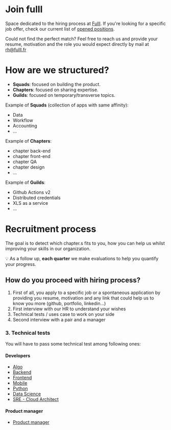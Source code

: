 # Join fulll

Space dedicated to the hiring process at [Fulll](https://www.fulll.fr). 
If you're looking for a specific job offer, check our current list of [opened positions](https://www.welcometothejungle.com/fr/companies/fulll).

Could not find the perfect match? Feel free to reach us and provide your resume, motivation and the role you would expect directly by mail at rh@fulll.fr


# How are we structured?

- **Squads**: focused on building the product.
- **Chapters**: focused on sharing expertise.
- **Guilds**: focused on temporary/transverse topics.

Example of **Squads** (collection of apps with same affinity):

- Data
- Workflow 
- Accounting
- ...

Example of **Chapters**:

- chapter back-end
- chapter front-end
- chapter QA
- chapter design
- ...

Example of **Guilds**:

- Github Actions v2
- Distributed credentials
- XLS as a service
- ...

# Recruitment process

The goal is to detect which chapter.s fits to you, how you can help us whilst improving your skills in our organization.

:bulb: As a follow up, **each quarter** we make evaluations to help you quantify your progress.

## How do you proceed with hiring process?

1. First of all, you apply to a specific job or a spontaneous application by providing you resume, motivation and any link that could help us to know you more (github, portfolio, linkedin...)
2. First interview with our HR to understand your wishes
3. Technical tests / uses case to work on your side
4. Second interview with a pair and a manager



### 3. Technical tests

You will have to pass some technical test among following ones:

#### Developers
- [Algo](./Algo)
- [Backend](./Backend)
- [Frontend](./Frontend)
- [Mobile](./Mobile)
- [Python](./Python)
- [Data Science](./DataScience)
- [SRE - Cloud Architect](./SRE)

#### Product manager
- [Product manager](./ProductManager)
